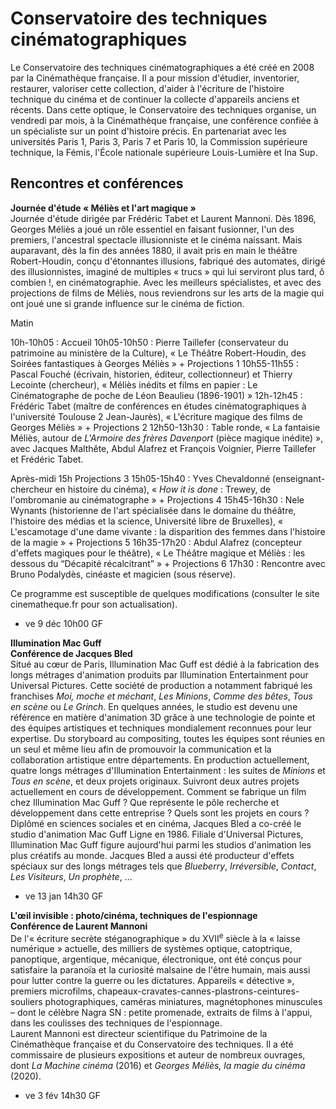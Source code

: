 # Conservatoire des techniques cinématographiques

Le Conservatoire des techniques cinématographiques a été créé en 2008 par la Cinémathèque française. Il a pour mission d'étudier, inventorier, restaurer, valoriser cette collection, d'aider à l'écriture de l'histoire technique du cinéma et de continuer la collecte d'appareils anciens et récents. Dans cette optique, le Conservatoire des techniques organise, un vendredi par mois, à la Cinémathèque française, une conférence confiée à un spécialiste sur un point d'histoire précis. En partenariat avec les universités Paris 1, Paris 3, Paris 7 et Paris 10, la Commission supérieure technique, la Fémis, l'École nationale supérieure Louis-Lumière et Ina Sup.

## Rencontres et conférences

**Journée d'étude « Méliès et l'art magique »**  
Journée d'étude dirigée par Frédéric Tabet et Laurent Mannoni. Dès 1896, Georges Méliès a joué un rôle essentiel en faisant fusionner, l'un des premiers, l'ancestral spectacle illusionniste et le cinéma naissant. Mais auparavant, dès la fin des années 1880, il avait pris en main le théâtre Robert-Houdin, conçu d'étonnantes illusions, fabriqué des automates, dirigé des illusionnistes, imaginé de multiples « trucs » qui lui serviront plus tard, ô combien !, en cinématographie. Avec les meilleurs spécialistes, et avec des projections de films de Méliès, nous reviendrons sur les arts de la magie qui ont joué une si grande influence sur le cinéma de fiction.

Matin

10h-10h05 : Accueil 10h05-10h50 : Pierre Taillefer (conservateur du patrimoine au ministère de la Culture), « Le Théâtre Robert-Houdin, des Soirées fantastiques à Georges Méliès » + Projections 1 10h55-11h55 : Pascal Fouché (écrivain, historien, éditeur, collectionneur) et Thierry Lecointe (chercheur), « Méliès inédits et films en papier : Le Cinématographe de poche de Léon Beaulieu (1896-1901) » 12h-12h45 : Frédéric Tabet (maître de conférences en études cinématographiques à l'université Toulouse 2 Jean-Jaurès), « L'écriture magique des films de Georges Méliès » + Projections 2 12h50-13h30 : Table ronde, « La fantaisie Méliès, autour de _L'Armoire des frères Davenport_ (pièce magique inédite) », avec Jacques Malthête, Abdul Alafrez et François Voignier, Pierre Taillefer et Frédéric Tabet.

Après-midi 15h Projections 3 15h05-15h40 : Yves Chevaldonné (enseignant-chercheur en histoire du cinéma), « _How it is done_ : Trewey, de l'ombromanie au cinématographe » + Projections 4 15h45-16h30 : Nele Wynants (historienne de l'art spécialisée dans le domaine du théâtre, l'histoire des médias et la science, Université libre de Bruxelles), « L'escamotage d'une dame vivante : la disparition des femmes dans l'histoire de la magie » + Projections 5 16h35-17h20 : Abdul Alafrez (concepteur d'effets magiques pour le théâtre), « Le Théâtre magique et Méliès : les dessous du “Décapité récalcitrant” » + Projections 6 17h30 : Rencontre avec Bruno Podalydès, cinéaste et magicien (sous réserve).

Ce programme est susceptible de quelques modifications (consulter le site cinematheque.fr pour son actualisation).

- ve 9 déc 10h00 GF

**Illumination Mac Guff**  
**Conférence de Jacques Bled**  
Situé au cœur de Paris, Illumination Mac Guff est dédié à la fabrication des longs métrages d'animation produits par Illumination Entertainment pour Universal Pictures. Cette société de production a notamment fabriqué les franchises _Moi, moche et méchant_, _Les Minions_, _Comme des bêtes_, _Tous en scène_ ou _Le Grinch_. En quelques années, le studio est devenu une référence en matière d'animation 3D grâce à une technologie de pointe et des équipes artistiques et techniques mondialement reconnues pour leur expertise. Du storyboard au compositing, toutes les équipes sont réunies en un seul et même lieu afin de promouvoir la communication et la collaboration artistique entre départements. En production actuellement, quatre longs métrages d'Illumination Entertainment : les suites de _Minions_ et _Tous en scène_, et deux projets originaux. Suivront deux autres projets actuellement en cours de développement. Comment se fabrique un film chez Illumination Mac Guff ? Que représente le pôle recherche et développement dans cette entreprise ? Quels sont les projets en cours ?  
Diplômé en sciences sociales et en cinéma, Jacques Bled a co-créé le studio d'animation Mac Guff Ligne en 1986. Filiale d'Universal Pictures, Illumination Mac Guff figure aujourd'hui parmi les studios d'animation les plus créatifs au monde. Jacques Bled a aussi été producteur d'effets spéciaux sur des longs métrages tels que _Blueberry_, _Irréversible_, _Contact_, _Les Visiteurs_, _Un prophète_, ...

- ve 13 jan 14h30 GF

**L'œil invisible : photo/cinéma, techniques de l'espionnage**  
**Conférence de Laurent Mannoni**  
De l'« écriture secrète stéganographique » du XVII<sup>e</sup> siècle à la « laisse numérique » actuelle, des milliers de systèmes optique, catoptrique, panoptique, argentique, mécanique, électronique, ont été conçus pour satisfaire la paranoïa et la curiosité malsaine de l'être humain, mais aussi pour lutter contre la guerre ou les dictatures. Appareils « détective », premiers microfilms, chapeaux-cravates-cannes-plastrons-ceintures-souliers photographiques, caméras miniatures, magnétophones minuscules – dont le célèbre Nagra SN : petite promenade, extraits de films à l'appui, dans les coulisses des techniques de l'espionnage.  
Laurent Mannoni est directeur scientifique du Patrimoine de la Cinémathèque française et du Conservatoire des techniques. Il a été commissaire de plusieurs expositions et auteur de nombreux ouvrages, dont _La Machine cinéma_ (2016) et _Georges Méliès, la magie du cinéma_ (2020).

- ve 3 fév 14h30 GF

